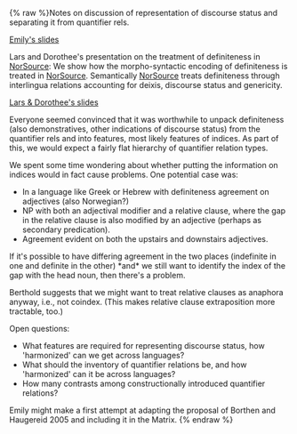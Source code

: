 {% raw %}Notes on discussion of representation of discourse status and separating
it from quantifier rels.

[Emily's slides](http://faculty.washington.edu/ebender/def_q_rel.pdf)

Lars and Dorothee's presentation on the treatment of definiteness in
[NorSource](/NorSource): We show how the morpho-syntactic encoding of
definiteness is treated in [NorSource](/NorSource). Semantically
[NorSource](/NorSource) treats definiteness through interlingua
relations accounting for deixis, discourse status and genericity.

[Lars & Dorothee's
slides](http://www.hf.ntnu.no/hf/isk/Ansatte/dorothee.beermann/fefor2006-2.ppt)

Everyone seemed convinced that it was worthwhile to unpack definiteness
(also demonstratives, other indications of discourse status) from the
quantifier rels and into features, most likely features of indices. As
part of this, we would expect a fairly flat hierarchy of quantifier
relation types.

We spent some time wondering about whether putting the information on
indices would in fact cause problems. One potential case was:

- In a language like Greek or Hebrew with definiteness agreement on
adjectives (also Norwegian?)
- NP with both an adjectival modifier and a relative clause, where the
gap in the relative clause is also modified by an adjective (perhaps
as secondary predication).
- Agreement evident on both the upstairs and downstairs adjectives.

If it's possible to have differing agreement in the two places
(indefinite in one and definite in the other) \*and\* we still want to
identify the index of the gap with the head noun, then there's a
problem.

Berthold suggests that we might want to treat relative clauses as
anaphora anyway, i.e., not coindex. (This makes relative clause
extraposition more tractable, too.)

Open questions:

- What features are required for representing discourse status, how
'harmonized' can we get across languages?
- What should the inventory of quantifier relations be, and how
'harmonized' can it be across languages?
- How many contrasts among constructionally introduced quantifier
relations?

Emily might make a first attempt at adapting the proposal of Borthen and
Haugereid 2005 and including it in the Matrix.
{% endraw %}